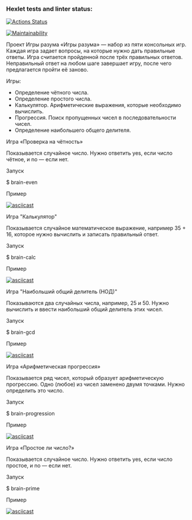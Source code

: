 ### Hexlet tests and linter status:
[![Actions Status](https://github.com/EvgenyAleksov/python-project-49/actions/workflows/hexlet-check.yml/badge.svg)](https://github.com/EvgenyAleksov/python-project-49/actions)


[![Maintainability](https://api.codeclimate.com/v1/badges/da1d813750c6909348f7/maintainability)](https://codeclimate.com/github/EvgenyAleksov/python-project-49/maintainability)


Проект Игры разума
«Игры разума» — набор из пяти консольных игр.
Каждая игра задает вопросы, на которые нужно дать правильные ответы.
Игра считается пройденной после трёх правильных ответов.
Неправильный ответ на любом шаге завершает игру, после чего предлагается пройти её заново.


Игры:
* Определение чётного числа.
* Определение простого числа.
* Калькулятор. Арифметические выражения, которые необходимо вычислить.
* Прогрессия. Поиск пропущенных чисел в последовательности чисел.
* Определение наибольшего общего делителя.


Игра «Проверка на чётность»

Показывается случайное число.
Нужно ответить yes, если число чётное, и no — если нет.

Запуск

$ brain-even

Пример

[![asciicast](https://asciinema.org/a/yziIELOXd2UKsSf2kejL6DrDi.svg)](https://asciinema.org/a/yziIELOXd2UKsSf2kejL6DrDi)


Игра "Калькулятор"

Показывается случайное математическое выражение, например 35 + 16, которое нужно вычислить и записать правильный ответ.

Запуск

$ brain-calc

Пример

[![asciicast](https://asciinema.org/a/enJSpsEAVdWmwPUTWyEEcFXXT.svg)](https://asciinema.org/a/enJSpsEAVdWmwPUTWyEEcFXXT)


Игра "Наибольший общий делитель (НОД)"

Показываются два случайных числа, например, 25 и 50.
Нужно вычислить и ввести наибольший общий делитель этих чисел.

Запуск

$ brain-gcd

Пример

[![asciicast](https://asciinema.org/a/Sn307pUZ00jLQeHPggeu3EO35.svg)](https://asciinema.org/a/Sn307pUZ00jLQeHPggeu3EO35)


Игра «Арифметическая прогрессия»

Показывается ряд чисел, который образует арифметическую прогрессию.
Одно (любое) из чисел заменено двумя точками.
Нужно определить это число.

Запуск

$ brain-progression

Пример

[![asciicast](https://asciinema.org/a/W0I29PozhRv6HxO2LpeaUGnxZ.svg)](https://asciinema.org/a/W0I29PozhRv6HxO2LpeaUGnxZ)


Игра «Простое ли число?»

Показывается случайное число.
Нужно ответить yes, если число простое, и no — если нет.

Запуск

$ brain-prime

Пример

[![asciicast](https://asciinema.org/a/bdlqQsmKVwKcr1ib1SvpFYZuf.svg)](https://asciinema.org/a/bdlqQsmKVwKcr1ib1SvpFYZuf)
